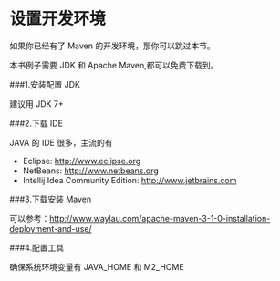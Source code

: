 设置开发环境
=======

如果你已经有了 Maven 的开发环境，那你可以跳过本节。

本书例子需要 JDK 和 Apache Maven,都可以免费下载到。

###1.安装配置 JDK

建议用 JDK 7+ 

###2.下载 IDE

JAVA 的 IDE 很多，主流的有

* Eclipse: <http://www.eclipse.org>
* NetBeans: <http://www.netbeans.org>
* Intellij Idea Community Edition: <http://www.jetbrains.com>

###3.下载安装 Maven

可以参考：<http://www.waylau.com/apache-maven-3-1-0-installation-deployment-and-use/>

###4.配置工具

确保系统环境变量有 JAVA_HOME 和 M2_HOME